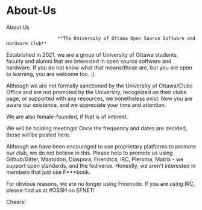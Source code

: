 # About-Us
About Us

                       **The University of Ottawa Open Source Software and Hardware Club**
                                      
   Established in 2021, we are a group of University of Ottawa students, faculty and alumni that are interested in open source software and hardware.  If you do not know what that means/those are, but you are open to learning, you are welcome too. :)
   
   Although we are not formally sanctioned by the University of Ottawa/Clubs Office and are not promoted by the University, recognized on their clubs page, or supported with any resources, we nonetheless *exist*.  Now you are aware our existence, and we appreciate your time and attention. 
   
   We are also female-founded, if that is of interest.
   
   We will be holding meetings! Once the frequency and dates are decided, those will be posted here.  
   
   Although we have been encouraged to use proprietary platforms to promote our club, we do not believe in this.  Please help to promote us using Github/Gitter, Mastodon, Diaspora, Friendica, IRC, Pleroma, Matrix - we support open standards, and the fediverse.  Honestly, we aren't interested in members that just use F***book.
   
   For obvious reasons, we are no longer using Freenode.  If you are using IRC, please find us at #OSSH on EFNET!
   
   Cheers!
   
   
   
   
   
